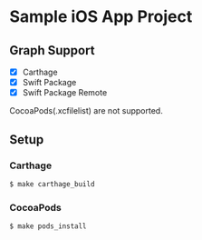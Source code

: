 # Sample iOS App Project

## Graph Support

- [x] Carthage
- [x] Swift Package
- [x] Swift Package Remote

CocoaPods(.xcfilelist) are not supported.

## Setup

### Carthage

```cmd
$ make carthage_build
```

### CocoaPods

```cmd
$ make pods_install
```
